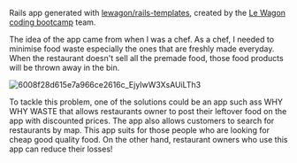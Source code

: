 Rails app generated with [lewagon/rails-templates](https://github.com/lewagon/rails-templates), created by the [Le Wagon coding bootcamp](https://www.lewagon.com) team.

The idea of the app came from when I was a chef. As a chef, I needed to minimise food waste especially the ones that are freshly made everyday. When the restaurant doesn't sell all the premade food, those food products will be thrown away in the bin.

![6008f28d615e7a966ce2616c_EjyIwW3XsAUiLTh3](https://github.com/Giv-08/whywhywaste/assets/137391745/5acf7749-f7f3-47b7-a30d-c880951512be)

To tackle this problem, one of the solutions could be an app such ass WHY WHY WASTE that allows restaurants owner to post their leftover food on the app with discounted prices. The app also allows customers to search for restaurants by map. This app suits for those people who are looking for cheap good quality food. On the other hand, restaurant owners who use this app can reduce their losses!
